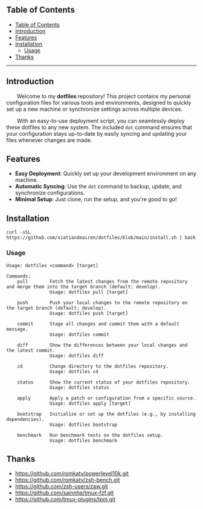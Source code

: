 ## Table of Contents

- [Table of Contents](#table-of-contents)
- [Introduction](#introduction)
- [Features](#features)
- [Installation](#installation)
  - [Usage](#usage)
- [Thanks](#thanks)

---

## Introduction

&emsp;&emsp;Welcome to my **dotfiles** repository! This project contains my personal configuration files for various tools and environments, designed to quickly set up a new machine or synchronize settings across multiple devices.

&emsp;&emsp;With an easy-to-use deployment script, you can seamlessly deploy these dotfiles to any new system. The included `dot` command ensures that your configuration stays up-to-date by easily syncing and updating your files whenever changes are made.

## Features

- **Easy Deployment**: Quickly set up your development environment on any machine.
- **Automatic Syncing**: Use the `dot` command to backup, update, and synchronize configurations.
- **Minimal Setup**: Just clone, run the setup, and you're good to go!

## Installation 

```shell
curl -sSL https://github.com/xiatiandeairen/dotfiles/blob/main/install.sh | bash
```

### Usage

```shell
Usage: dotfiles <command> [target]

Commands:
    pull        Fetch the latest changes from the remote repository and merge them into the target branch (default: develop).
                Usage: dotfiles pull [target]

    push        Push your local changes to the remote repository on the target branch (default: develop).
                Usage: dotfiles push [target]

    commit      Stage all changes and commit them with a default message.
                Usage: dotfiles commit

    diff        Show the differences between your local changes and the latest commit.
                Usage: dotfiles diff

    cd          Change directory to the dotfiles repository.
                Usage: dotfiles cd

    status      Show the current status of your dotfiles repository.
                Usage: dotfiles status

    apply       Apply a patch or configuration from a specific source.
                Usage: dotfiles apply [target]

    bootstrap   Initialize or set up the dotfiles (e.g., by installing dependencies).
                Usage: dotfiles bootstrap

    benchmark   Run benchmark tests on the dotfiles setup.
                Usage: dotfiles benchmark

```

## Thanks

* https://github.com/romkatv/powerlevel10k.git
* https://github.com/romkatv/zsh-bench.git
* https://github.com/zsh-users/zaw.git
* https://github.com/sainnhe/tmux-fzf.git
* https://github.com/tmux-plugins/tpm.git

